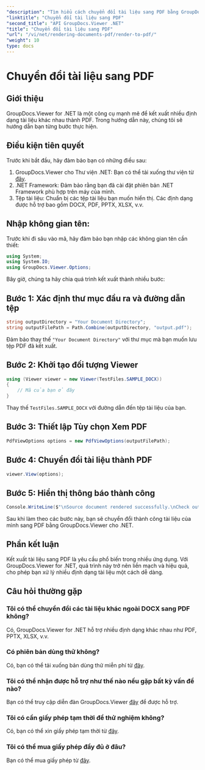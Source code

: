 ```yaml
---
"description": "Tìm hiểu cách chuyển đổi tài liệu sang PDF bằng GroupDocs.Viewer cho .NET. Hướng dẫn từng bước có kèm theo các điều kiện tiên quyết và câu hỏi thường gặp."
"linktitle": "Chuyển đổi tài liệu sang PDF"
"second_title": "API GroupDocs.Viewer .NET"
"title": "Chuyển đổi tài liệu sang PDF"
"url": "/vi/net/rendering-documents-pdf/render-to-pdf/"
"weight": 10
type: docs
---
```

# Chuyển đổi tài liệu sang PDF

## Giới thiệu
GroupDocs.Viewer for .NET là một công cụ mạnh mẽ để kết xuất nhiều định dạng tài liệu khác nhau thành PDF. Trong hướng dẫn này, chúng tôi sẽ hướng dẫn bạn từng bước thực hiện.
## Điều kiện tiên quyết

Trước khi bắt đầu, hãy đảm bảo bạn có những điều sau:
1. GroupDocs.Viewer cho Thư viện .NET: Bạn có thể tải xuống thư viện từ [đây](https://releases.groupdocs.com/viewer/net/).
2. .NET Framework: Đảm bảo rằng bạn đã cài đặt phiên bản .NET Framework phù hợp trên máy của mình.
3. Tệp tài liệu: Chuẩn bị các tệp tài liệu bạn muốn hiển thị. Các định dạng được hỗ trợ bao gồm DOCX, PDF, PPTX, XLSX, v.v.

## Nhập không gian tên:
Trước khi đi sâu vào mã, hãy đảm bảo bạn nhập các không gian tên cần thiết:
```csharp
using System;
using System.IO;
using GroupDocs.Viewer.Options;
```

Bây giờ, chúng ta hãy chia quá trình kết xuất thành nhiều bước:
## Bước 1: Xác định thư mục đầu ra và đường dẫn tệp
```csharp
string outputDirectory = "Your Document Directory";
string outputFilePath = Path.Combine(outputDirectory, "output.pdf");
```
Đảm bảo thay thế `"Your Document Directory"` với thư mục mà bạn muốn lưu tệp PDF đã kết xuất.
## Bước 2: Khởi tạo đối tượng Viewer
```csharp
using (Viewer viewer = new Viewer(TestFiles.SAMPLE_DOCX))
{
    // Mã của bạn ở đây
}
```
Thay thế `TestFiles.SAMPLE_DOCX` với đường dẫn đến tệp tài liệu của bạn.
## Bước 3: Thiết lập Tùy chọn Xem PDF
```csharp
PdfViewOptions options = new PdfViewOptions(outputFilePath);
```
## Bước 4: Chuyển đổi tài liệu thành PDF
```csharp
viewer.View(options);
```
## Bước 5: Hiển thị thông báo thành công
```csharp
Console.WriteLine($"\nSource document rendered successfully.\nCheck output in {outputDirectory}.");
```
Sau khi làm theo các bước này, bạn sẽ chuyển đổi thành công tài liệu của mình sang PDF bằng GroupDocs.Viewer cho .NET.

## Phần kết luận
Kết xuất tài liệu sang PDF là yêu cầu phổ biến trong nhiều ứng dụng. Với GroupDocs.Viewer for .NET, quá trình này trở nên liền mạch và hiệu quả, cho phép bạn xử lý nhiều định dạng tài liệu một cách dễ dàng.
## Câu hỏi thường gặp
### Tôi có thể chuyển đổi các tài liệu khác ngoài DOCX sang PDF không?
Có, GroupDocs.Viewer for .NET hỗ trợ nhiều định dạng khác nhau như PDF, PPTX, XLSX, v.v.
### Có phiên bản dùng thử không?
Có, bạn có thể tải xuống bản dùng thử miễn phí từ [đây](https://releases.groupdocs.com/).
### Tôi có thể nhận được hỗ trợ như thế nào nếu gặp bất kỳ vấn đề nào?
Bạn có thể truy cập diễn đàn GroupDocs.Viewer [đây](https://forum.groupdocs.com/c/viewer/9) để được hỗ trợ.
### Tôi có cần giấy phép tạm thời để thử nghiệm không?
Có, bạn có thể xin giấy phép tạm thời từ [đây](https://purchase.groupdocs.com/temporary-license/).
### Tôi có thể mua giấy phép đầy đủ ở đâu?
Bạn có thể mua giấy phép từ [đây](https://purchase.groupdocs.com/buy).